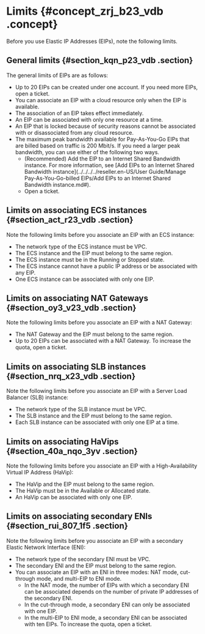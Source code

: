 # Limits {#concept_zrj_b23_vdb .concept}

Before you use Elastic IP Addresses \(EIPs\), note the following limits.

## General limits {#section_kqn_p23_vdb .section}

The general limits of EIPs are as follows:

-   Up to 20 EIPs can be created under one account. If you need more EIPs, open a ticket.
-   You can associate an EIP with a cloud resource only when the EIP is available.
-   The association of an EIP takes effect immediately.
-   An EIP can be associated with only one resource at a time.
-   An EIP that is locked because of security reasons cannot be associated with or disassociated from any cloud resource.
-   The maximum peak bandwidth available for Pay-As-You-Go EIPs that are billed based on traffic is 200 Mbit/s. If you need a larger peak bandwidth, you can use either of the following two ways.
    -   \(Recommended\) Add the EIP to an Internet Shared Bandwidth instance. For more information, see [Add EIPs to an Internet Shared Bandwidth instance](../../../../reseller.en-US/User Guide/Manage Pay-As-You-Go-billed EIPs/Add EIPs to an Internet Shared Bandwidth instance.md#).
    -   Open a ticket.

## Limits on associating ECS instances {#section_act_r23_vdb .section}

Note the following limits before you associate an EIP with an ECS instance:

-   The network type of the ECS instance must be VPC.
-   The ECS instance and the EIP must belong to the same region.
-   The ECS instance must be in the Running or Stopped state.
-   The ECS instance cannot have a public IP address or be associated with any EIP.
-   One ECS instance can be associated with only one EIP.

## Limits on associating NAT Gateways {#section_oy3_v23_vdb .section}

Note the following limits before you associate an EIP with a NAT Gateway:

-   The NAT Gateway and the EIP must belong to the same region.
-   Up to 20 EIPs can be associated with a NAT Gateway. To increase the quota, open a ticket.

## Limits on associating SLB instances {#section_nrq_x23_vdb .section}

Note the following limits before you associate an EIP with a Server Load Balancer \(SLB\) instance:

-   The network type of the SLB instance must be VPC.
-   The SLB instance and the EIP must belong to the same region.
-   Each SLB instance can be associated with only one EIP at a time.

## Limits on associating HaVips {#section_40a_nqo_3yv .section}

Note the following limits before you associate an EIP with a High-Availability Virtual IP Address \(HaVip\):

-   The HaVip and the EIP must belong to the same region.
-   The HaVip must be in the Available or Allocated state.
-   An HaVip can be associated with only one EIP.

## Limits on associating secondary ENIs {#section_rui_807_1f5 .section}

Note the following limits before you associate an EIP with a secondary Elastic Network Interface \(ENI\):

-   The network type of the secondary ENI must be VPC.
-   The secondary ENI and the EIP must belong to the same region.
-   You can associate an EIP with an ENI in three modes: NAT mode, cut-through mode, and multi-EIP to ENI mode.
    -   In the NAT mode, the number of EIPs with which a secondary ENI can be associated depends on the number of private IP addresses of the secondary ENI.
    -   In the cut-through mode, a secondary ENI can only be associated with one EIP.
    -   In the multi-EIP to ENI mode, a secondary ENI can be associated with ten EIPs. To increase the quota, open a ticket.

